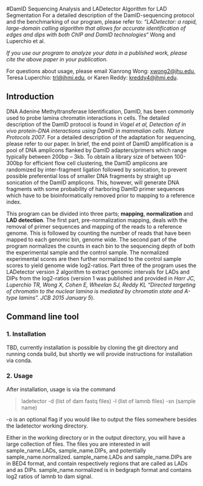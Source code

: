 #DamID Sequencing Analysis and LADetector Algorithm for LAD Segmentation
For a detailed description of the DamID-sequencing protocol and the benchmarking of our program, please refer to:
*“LADetector: a rapid, large-domain calling algorithm that allows for accurate identification of edges and dips with both ChIP and DamID technologies“* Wong and Luperchio et al.

*If you use our program to analyze your data in a published work, please cite the above paper in your publication.*

For questions about usage, please email Xianrong Wong: xwong2@jhu.edu, Teresa Luperchio: trl@jhmi.edu, or Karen Reddy: kreddy4@jhmi.edu.

## Introduction

DNA Adenine Methyltransferase Identification, DamID, has been commonly used to probe lamina chromatin interactions in cells. The detailed description of the DamID protocol is found in *Vogel et al, Detection of in vivo protein-DNA interactions using DamID in mammalian cells. Nature Protocols 2007*. For a detailed description of the adaptation for sequencing, please refer to our paper. In brief, the end point of DamID amplification is a pool of DNA amplicons flanked by DamID adapters/primers which range typically between 200bp – 3kb. To obtain a library size of between 100-300bp for efficient flow cell clustering, the DamID amplicons are randomized by inter-fragment ligation followed by sonication, to prevent possible preferential loss of smaller DNA fragments by straight up sonication of the DamID amplicons. This, however, will generate DNA fragments with some probability of harboring DamID primer sequences which have to be bioinformatically removed prior to mapping to a reference index.

This program can be divided into three parts; **mapping**, **normalization** and **LAD detection**. The first part, pre-normalization mapping, deals with the removal of primer sequences and mapping of the reads to a reference genome. This is followed by counting the number of reads that have been mapped to each genomic bin, genome wide. The second part of the program normalizes the counts in each bin to the sequencing depth of both the experimental sample and the control sample. The normalized experimental scores are then further normalized to the control sample scores to yield genome wide log2-ratios. Part three of the program uses the LADetector version 2 algorithm to extract genomic intervals for LADs and DIPs from the log2-ratios (version 1 was published and provided in *Harr JC, Luperchio TR, Wong X, Cohen E, Wheelan SJ, Reddy KL “Directed targeting of chromatin to the nuclear lamina is mediated by chromatin state and A-type lamins”. JCB 2015 January 5*).

## Command line tool
### 1. Installation

TBD, currently installation is possible by cloning the git directory and running conda build, but shortly we will provide instructions for installation via conda.

### 2. Usage

After installation, usage is via the command 

> ladetector -d (list of dam fastq files) -l (list of lamnb files) -sn (sample name)

-o is an optional flag if you would like to output the files somewhere besides the ladetector working directory. 

Either in the working directory or in the output directory, you will have a large collection of files. The files you are interested in will sample_name.LADs, sample_name.DIPs, and potentially sample_name.normalized. sample_name.LADs and sample_name.DIPs are in BED4 format, and contain respectively regions that are called as LADs and as DIPs. sample_name.normalized is in bedgraph format and contains log2 ratios of lamnb to dam signal. 
